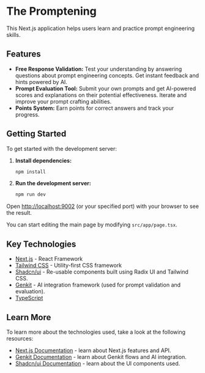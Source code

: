 # The Promptening

This Next.js application helps users learn and practice prompt engineering skills.

## Features

- **Free Response Validation:** Test your understanding by answering questions about prompt engineering concepts. Get instant feedback and hints powered by AI.
- **Prompt Evaluation Tool:** Submit your own prompts and get AI-powered scores and explanations on their potential effectiveness. Iterate and improve your prompt crafting abilities.
- **Points System:** Earn points for correct answers and track your progress.

## Getting Started

To get started with the development server:

1.  **Install dependencies:**
    ```bash
    npm install
    ```
2.  **Run the development server:**
    ```bash
    npm run dev
    ```

Open [http://localhost:9002](http://localhost:9002) (or your specified port) with your browser to see the result.

You can start editing the main page by modifying `src/app/page.tsx`.

## Key Technologies

- [Next.js](https://nextjs.org/) - React Framework
- [Tailwind CSS](https://tailwindcss.com/) - Utility-first CSS framework
- [Shadcn/ui](https://ui.shadcn.com/) - Re-usable components built using Radix UI and Tailwind CSS.
- [Genkit](https://firebase.google.com/docs/genkit) - AI integration framework (used for prompt validation and evaluation).
- [TypeScript](https://www.typescriptlang.org/)

## Learn More

To learn more about the technologies used, take a look at the following resources:

- [Next.js Documentation](https://nextjs.org/docs) - learn about Next.js features and API.
- [Genkit Documentation](https://firebase.google.com/docs/genkit) - learn about Genkit flows and AI integration.
- [Shadcn/ui Documentation](https://ui.shadcn.com/docs) - learn about the UI components used.

